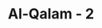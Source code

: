---
title: "Al-Qalam - 2"
no: 2
arabic_no: ٢
ayah: مَآ اَنْتَ بِنِعْمَةِ رَبِّكَ بِمَجْنُوْنٍ 
translation: "dengan karunia Tuhanmu engkau (Muhammad) bukanlah orang gila. "
tafsir: "Dalam ayat ini, Allah menyatakan dengan tegas kepada Nabi Muhammad saw bahwa beliau tidak memerlukan suatu nikmat pun dari orang lain selain dari nikmat Allah. Mungkinkah Muhammad itu dikatakan seorang gila, karena memperoleh nikmat dan karunia yang sangat besar dari Allah? Pada ayat lain dinyatakan:\n\nDan mereka berkata, \"Wahai orang yang kepadanya diturunkan Al-Qur'an, sesungguhnya engkau (Muhammad) benar-benar orang gila.\" (al-hijr/15: 6)\n\nSetelah orang-orang Quraisy mengetahui pernyataan Waraqah bin Naufal itu dan Rasulullah menyampaikan agama Islam kepada mereka, maka mereka menuduh bahwa Muhammad saw dihinggapi penyakit gila atau seorang tukang tenung yang ingin memalingkan orang-orang Quraisy dari agama nenek moyang mereka. Oleh karena itu, mereka memerintahkan kepada kaumnya agar jangan sekali-kali mendengarkan ucapan Muhammad saw, dan jangan mempercayai bahwa yang diterimanya benar-benar agama Allah. Mungkinkah seorang manusia, seorang gila atau seorang tukang tenung dipercaya Allah menyampaikan agama-Nya?\n\nSehubungan dengan sikap orang-orang Quraisy itu, turunlah ayat ini untuk menguatkan risalah Muhammad saw, menguatkan hati beliau, dan mengingatkan karunia yang telah dilimpahkan kepadanya. Dengan ini, Allah mengisyaratkan bahwa agama yang benar dan berasal dari-Nya ialah agama yang mendorong manusia mencari dan menuntut ilmu-Nya yang luas, kemudian memanfaatkan ilmu itu untuk kepentingan manusia dan kemanusiaan. \n\nSetiap ilmu Allah yang diperoleh itu harus ditulis dengan pena, agar dapat dipelajari dan dibaca oleh orang lain, sehingga ilmu itu berkembang. Dengan ilmu itu juga, manusia akan dapat mencapai kemajuan. Oleh karena itu, belajar membaca dan menulis dengan pena adalah pangkal kemajuan suatu umat. Apabila manusia ingin maju, maka galakkanlah belajar menulis dan membaca. Dengan turunnya ayat ini, hati Rasulullah saw bertambah mantap, tenang, dan kuat untuk melaksanakan tugasnya menyampaikan agama Allah. Beliau mempunyai argumentasi yang kuat pula dalam menghadapi sikap orang-orang Quraisy.\n\nDengan ayat ini, Allah menjawab tuduhan orang-orang Quraisy itu dengan menyuruh mereka mempelajari kembali sejarah hidup Nabi Muhammad yang besar dan tumbuh di hadapan mata kepala mereka sendiri. Bukankah sebelum ia diutus menjadi rasul, orang-orang yang mengatakannya gila itu menghormati dan menjadikannya sebagai orang yang paling mereka percayai? Apakah mereka tidak ingat lagi bahwa di antara mereka pernah terjadi perselisihan tentang siapa yang berhak mengangkat hajar Aswad dan meletakkannya pada tempatnya yang semula. Peristiwa itu hampir menimbulkan pertumpahan darah, dan tidak seorang pun yang dapat mendamaikannya. Lalu mereka minta kepada Muhammad untuk bersedia menjadi juru damai di antara mereka. Mereka menerima keputusan yang ditetapkan Muhammad atas mereka, dan mereka menganggap bahwa keputusan yang diberikannya itu adalah keputusan yang paling adil.\n\nMungkinkah seorang yang semula baik, dianugerahi Allah kejujuran, kehalusan budi pekerti, selalu menolong dan membantu siapa saja yang memerlukannya, dan menjadi contoh dan teladan bagi orang Quraisy, tiba-tiba menjadi gila karena ia melaksanakan perintah Tuhan semesta alam, yaitu menyampaikan agama Allah dan berhijrah ke Medinah.\n\nJika diperhatikan susunan ayat ini, ada suatu teladan yang harus ditiru oleh kaum Muslimin, yaitu walaupun orang-orang Quraisy telah bersikap kasar dan menyakiti hati dan jasmaninya, namun Rasulullah saw membantah tuduhan-tuduhan mereka dengan cara yang baik dan mendidik. Beliau menyuruh mereka menggunakan akal pikiran yang benar dan menggunakan norma-norma yang baik."
---